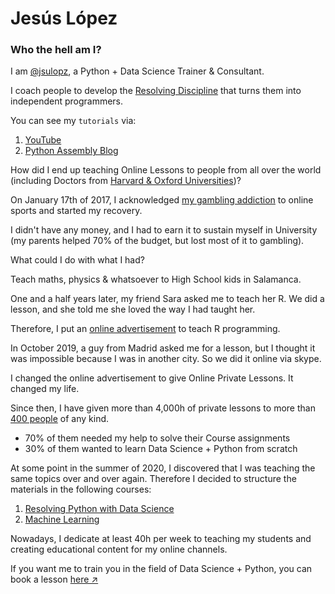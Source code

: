 # Jesús López

### Who the hell am I?

I am [@jsulopz](https://twitter.com/jsulopz), a Python + Data Science Trainer & Consultant.

I coach people to develop the [Resolving Discipline](https://github.com/jsulopz/00-python-resolver-discipline) that turns them into independent programmers.

You can see my `tutorials` via:

1. [YouTube](https://youtube.com/c/pythonresolver/)
2. [Python Assembly Blog](https://blog.pythonassembly.com/)

How did I end up teaching Online Lessons to people from all over the world (including Doctors from [Harvard & Oxford Universities](https://resolvingpython.com/))?

On January 17th of 2017, I acknowledged [my gambling addiction](https://medium.com/@jesusloplar/buenas-tardes-me-llamo-jes%C3%BAs-l%C3%B3pez-enfermo-lud%C3%B3pata-en-rehabilitaci%C3%B3n-7566c17ee56) to online sports and started my recovery.

I didn't have any money, and I had to earn it to sustain myself in University (my parents helped 70% of the budget, but lost most of it to gambling).

What could I do with what I had?

Teach maths, physics & whatsoever to High School kids in Salamanca.

One and a half years later, my friend Sara asked me to teach her R. We did a lesson, and she told me she loved the way I had taught her.

Therefore, I put an [online advertisement](https://www.tusclasesparticulares.com/profesores/jesus-lopez1407633/opiniones) to teach R programming.

In October 2019, a guy from Madrid asked me for a lesson, but I thought it was impossible because I was in another city. So we did it online via skype.

I changed the online advertisement to give Online Private Lessons. It changed my life.

Since then, I have given more than 4,000h of private lessons to more than [400 people](https://github.com/jsulopz/01-resolving-python-data-science/network/members) of any kind.

- 70% of them needed my help to solve their Course assignments
- 30% of them wanted to learn Data Science + Python from scratch

At some point in the summer of 2020, I discovered that I was teaching the same topics over and over again. Therefore I decided to structure the materials in the following courses:

1. [Resolving Python with Data Science](https://github.com/jsulopz/01-resolving-python-data-science)
2. [Machine Learning](https://github.com/jsulopz/02-machine-learning)

Nowadays, I dedicate at least 40h per week to teaching my students and creating educational content for my online channels.

If you want me to train you in the field of Data Science + Python, you can book a lesson [here ↗](https://resolvingpython.as.me/)
